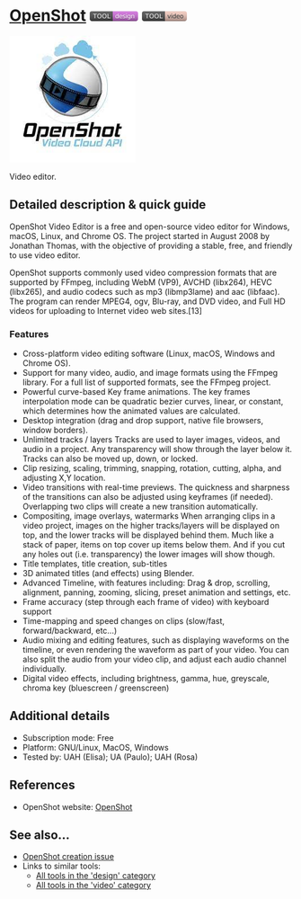 # [OpenShot](https://www.openshot.org/)  [<img src="images/design.png" align="bottom">](https://github.com/e-CLOSE/Toolbox/issues?q=label%3A01_TOOL+label%3Adesign) [<img src="images/video.png" align="bottom">](https://github.com/e-CLOSE/Toolbox/issues?q=label%3A01_TOOL+label%3Avideo)

[<img src="images/openshot.jpeg" align="bottom" alt="openshot Logo">](https://www.openshot.org/)

Video editor.


## Detailed description & quick guide

OpenShot Video Editor is a free and open-source video editor for Windows, macOS, Linux, and Chrome OS. The project started in August 2008 by Jonathan Thomas, with the objective of providing a stable, free, and friendly to use video editor.

OpenShot supports commonly used video compression formats that are supported by FFmpeg, including WebM (VP9), AVCHD (libx264), HEVC (libx265), and audio codecs such as mp3 (libmp3lame) and aac (libfaac). The program can render MPEG4, ogv, Blu-ray, and DVD video, and Full HD videos for uploading to Internet video web sites.[13]

### Features

- Cross-platform video editing software (Linux, macOS, Windows and Chrome OS).
- Support for many video, audio, and image formats using the FFmpeg library. For a full list of supported formats, see the FFmpeg project.
- Powerful curve-based Key frame animations. The key frames interpolation mode can be quadratic bezier curves, linear, or constant, which determines how the animated values are calculated.
- Desktop integration (drag and drop support, native file browsers, window borders).
- Unlimited tracks / layers Tracks are used to layer images, videos, and audio in a project. Any transparency will show through the layer below it. Tracks can also be moved up, down, or locked.
- Clip resizing, scaling, trimming, snapping, rotation, cutting, alpha, and adjusting X,Y location.
- Video transitions with real-time previews. The quickness and sharpness of the transitions can also be adjusted using keyframes (if needed). Overlapping two clips will create a new transition automatically.
- Compositing, image overlays, watermarks When arranging clips in a video project, images on the higher tracks/layers will be displayed on top, and the lower tracks will be displayed behind them. Much like a stack of paper, items on top cover up items below them. And if you cut any holes out (i.e. transparency) the lower images will show though.
- Title templates, title creation, sub-titles
- 3D animated titles (and effects) using Blender.
- Advanced Timeline, with features including: Drag & drop, scrolling, alignment, panning, zooming, slicing, preset animation and settings, etc.
- Frame accuracy (step through each frame of video) with keyboard support
- Time-mapping and speed changes on clips (slow/fast, forward/backward, etc...)
- Audio mixing and editing features, such as displaying waveforms on the timeline, or even rendering the waveform as part of your video. You can also split the audio from your video clip, and adjust each audio channel individually.
- Digital video effects, including brightness, gamma, hue, greyscale, chroma key (bluescreen / greenscreen)


## Additional details

- Subscription mode: Free
- Platform: GNU/Linux, MacOS, Windows
- Tested by: UAH (Elisa); UA (Paulo); UAH (Rosa)


## References

- OpenShot website: [OpenShot](https://www.openshot.org/)


## See also...

- [OpenShot creation issue](https://github.com/e-CLOSE/Toolbox/issues/88)
- Links to similar tools:
  - [All tools in the 'design' category](https://github.com/e-CLOSE/Toolbox/issues?q=label%3A01_TOOL+label%3Adesign)
  - [All tools in the 'video' category](https://github.com/e-CLOSE/Toolbox/issues?q=label%3A01_TOOL+label%3Avideo)
